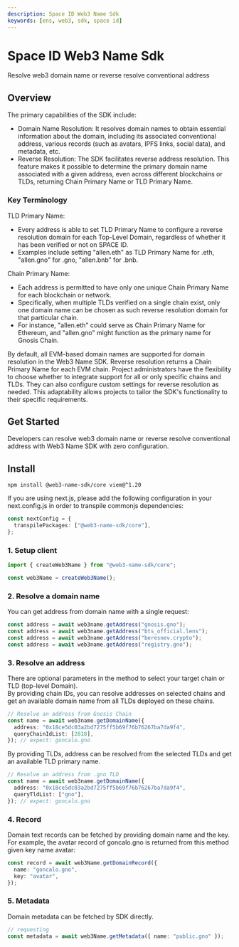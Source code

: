 ```yaml
---
description: Space ID Web3 Name Sdk
keywords: [ens, web3, sdk, space id]
---
```


# Space ID Web3 Name Sdk

Resolve web3 domain name or reverse resolve conventional address

## Overview​

The primary capabilities of the SDK include:

- Domain Name Resolution: It resolves domain names to obtain essential information about the domain, including its associated conventional address, various records (such as avatars, IPFS links, social data), and metadata, etc.
- Reverse Resolution: The SDK facilitates reverse address resolution. This feature makes it possible to determine the primary domain name associated with a given address, even across different blockchains or TLDs, returning Chain Primary Name or TLD Primary Name.

### Key Terminology

TLD Primary Name:

- Every address is able to set TLD Primary Name to configure a reverse resolution domain for each Top-Level Domain, regardless of whether it has been verified or not on SPACE ID.
- Examples include setting "allen.eth" as TLD Primary Name for .eth, "allen.gno" for .gno, "allen.bnb" for .bnb. 

Chain Primary Name:

- Each address is permitted to have only one unique Chain Primary Name for each blockchain or network.
- Specifically, when multiple TLDs verified on a single chain exist, only one domain name can be chosen as such reverse resolution domain for that particular chain.
- For instance, "allen.eth" could serve as Chain Primary Name for Ethereum, and "allen.gno" might function as the primary name for Gnosis Chain.

By default, all EVM-based domain names are supported for domain resolution in the Web3 Name SDK. Reverse resolution returns a Chain Primary Name for each EVM chain. Project administrators have the flexibility to choose whether to integrate support for all or only specific chains and TLDs. They can also configure custom settings for reverse resolution as needed. This adaptability allows projects to tailor the SDK's functionality to their specific requirements.

## Get Started

Developers can resolve web3 domain name or reverse resolve conventional address with Web3 Name SDK with zero configuration.

## Install

`npm install @web3-name-sdk/core viem@^1.20`

If you are using next.js, please add the following configuration in your next.config.js in order to transpile commonjs dependencies:

```typescript
const nextConfig = {
  transpilePackages: ["@web3-name-sdk/core"],
};
```

### 1. Setup client​

```typescript
import { createWeb3Name } from "@web3-name-sdk/core";

const web3Name = createWeb3Name();
```

### 2. Resolve a domain name​

You can get address from domain name with a single request:

```typescript
const address = await web3name.getAddress("gnosis.gno");
const address = await web3name.getAddress("bts_official.lens");
const address = await web3name.getAddress("beresnev.crypto");
const address = await web3name.getAddress("registry.gno");
```

### 3. Resolve an address​

There are optional parameters in the method to select your target chain or TLD (top-level Domain).  
By providing chain IDs, you can resolve addresses on selected chains and get an available domain name from all TLDs deployed on these chains.

```typescript
// Resolve an address from Gnosis Chain
const name = await web3name.getDomainName({
  address: "0x18ce5dc03a2bd7275ff5b69f76b76267ba7da9f4",
  queryChainIdList: [2818],
}); // expect: goncalo.gno
```

By providing TLDs, address can be resolved from the selected TLDs and get an available TLD primary name.

```typescript
// Resolve an address from .gno TLD
const name = await web3name.getDomainName({
  address: "0x18ce5dc03a2bd7275ff5b69f76b76267ba7da9f4",
  queryTldList: ["gno"],
}); // expect: goncalo.gno
```

### 4. Record

Domain text records can be fetched by providing domain name and the key. For example, the avatar record of goncalo.gno is returned from this method given key name avatar:

```typescript
const record = await web3Name.getDomainRecord({
  name: "goncalo.gno",
  key: "avatar",
});
```

### 5. Metadata​

Domain metadata can be fetched by SDK directly.

```typescript
// requesting
const metadata = await web3Name.getMetadata({ name: "public.gno" });
```
